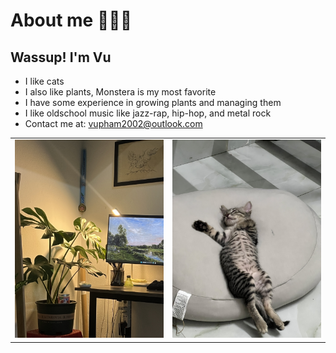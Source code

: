 # About me 🧏🏼‍♂️

<!--Writerside adds this topic when you create a new documentation project.
You can use it as a sandbox to play with Writerside features, and remove it from the TOC when you don't need it anymore.
If you want to re-add it for your experiments, click + to create a new topic, choose Topic from Template, and select the 
"Starter" template.-->

## Wassup! I'm Vu
- I like cats
- I also like plants, Monstera is my most favorite
- I have some experience in growing plants and managing them
- I like oldschool music like jazz-rap, hip-hop, and metal rock
- Contact me at: vupham2002@outlook.com

|                                                     |                                           |
|-----------------------------------------------------|-------------------------------------------|
| ![My Monstera](../images/about-me/my-monstera.jpeg) | ![My Cat](../images/about-me/my-cat.jpeg) |